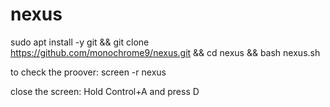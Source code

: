 # nexus

sudo apt install -y git && git clone https://github.com/monochrome9/nexus.git && cd nexus && bash nexus.sh


to check the proover:
screen -r nexus

close the screen:
Hold Control+A and press D
